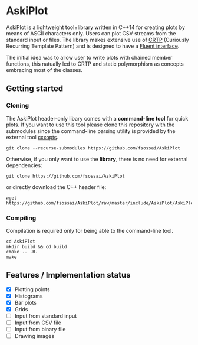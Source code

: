 # AskiPlot

AskiPlot is a lightweight tool+library written in C++14 for creating plots by means of ASCII characters only.
Users can plot CSV streams from the standard input or files.
The library makes extensive use of [CRTP](https://en.wikipedia.org/wiki/Curiously_recurring_template_pattern) (Curiously Recurring Template Pattern) and is designed to have a [Fluent interface](https://en.wikipedia.org/wiki/Fluent_interface).

The initial idea was to allow user to write plots with chained member functions, this natually led to
CRTP and static polymorphism as concepts embracing most of the classes.

## Getting started

### Cloning
The AskiPlot header-only libary comes with a **command-line tool** for quick plots.
If you want to use this tool please clone this repository with the submodules since
the command-line parsing utility is provided by the external tool [cxxopts](https://github.com/jarro2783/cxxopts).
```
git clone --recurse-submodules https://github.com/fsossai/AskiPlot
```
Otherwise, if you only want to use the **library**, there is no need for external dependencies:
```
git clone https://github.com/fsossai/AskiPlot
```
or directly download the C++ header file:
```
wget https://github.com/fsossai/AskiPlot/raw/master/include/AskiPlot/AskiPlot.hpp
```
### Compiling
Compilation is required only for being able to the command-line tool.
```
cd AskiPlot
mkdir build && cd build
cmake .. -B.
make
```

## Features / Implementation status

- [x] Plotting points
- [x] Histograms
- [x] Bar plots
- [x] Grids
- [ ] Input from standard input
- [ ] Input from CSV file
- [ ] Input from binary file
- [ ] Drawing images
